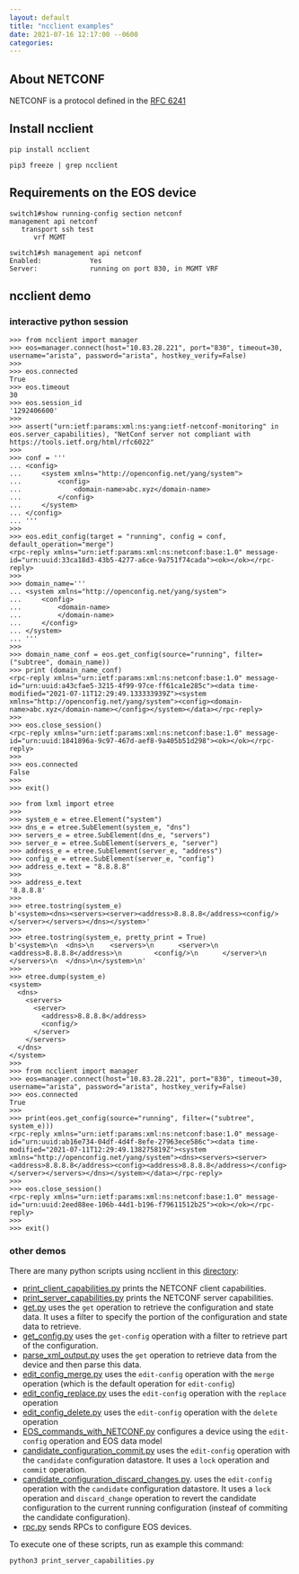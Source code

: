 ```yaml
---
layout: default
title: "ncclient examples"
date: 2021-07-16 12:17:00 --0600
categories:
---
```


## About NETCONF

NETCONF is a protocol defined in the [RFC 6241](https://tools.ietf.org/html/rfc6241)

## Install ncclient

```shell
pip install ncclient
```

```shell
pip3 freeze | grep ncclient
```

## Requirements on the EOS device

```shell
switch1#show running-config section netconf
management api netconf
   transport ssh test
      vrf MGMT
```
```shell
switch1#sh management api netconf
Enabled:            Yes
Server:             running on port 830, in MGMT VRF
```

## ncclient demo

### interactive python session

```
>>> from ncclient import manager
>>> eos=manager.connect(host="10.83.28.221", port="830", timeout=30, username="arista", password="arista", hostkey_verify=False)
>>>
>>> eos.connected
True
>>> eos.timeout
30
>>> eos.session_id
'1292406600'
>>>
>>> assert("urn:ietf:params:xml:ns:yang:ietf-netconf-monitoring" in eos.server_capabilities), "NetConf server not compliant with https://tools.ietf.org/html/rfc6022"
>>>
>>> conf = '''
... <config>
...     <system xmlns="http://openconfig.net/yang/system">
...         <config>
...             <domain-name>abc.xyz</domain-name>
...         </config>
...     </system>
... </config>
... '''
>>>
>>> eos.edit_config(target = "running", config = conf, default_operation="merge")
<rpc-reply xmlns="urn:ietf:params:xml:ns:netconf:base:1.0" message-id="urn:uuid:33ca18d3-43b5-4277-a6ce-9a751f74cada"><ok></ok></rpc-reply>
>>>
>>> domain_name='''
... <system xmlns="http://openconfig.net/yang/system">
...     <config>
...         <domain-name>
...         </domain-name>
...     </config>
... </system>
... '''
>>>
>>> domain_name_conf = eos.get_config(source="running", filter=("subtree", domain_name))
>>> print (domain_name_conf)
<rpc-reply xmlns="urn:ietf:params:xml:ns:netconf:base:1.0" message-id="urn:uuid:a43cfae5-3215-4f99-97ce-ff61ca1e285c"><data time-modified="2021-07-11T12:29:49.133333939Z"><system xmlns="http://openconfig.net/yang/system"><config><domain-name>abc.xyz</domain-name></config></system></data></rpc-reply>
>>>
>>> eos.close_session()
<rpc-reply xmlns="urn:ietf:params:xml:ns:netconf:base:1.0" message-id="urn:uuid:1841896a-9c97-467d-aef8-9a405b51d298"><ok></ok></rpc-reply>
>>>
>>> eos.connected
False
>>>
>>> exit()
```
```
>>> from lxml import etree
>>>
>>> system_e = etree.Element("system")
>>> dns_e = etree.SubElement(system_e, "dns")
>>> servers_e = etree.SubElement(dns_e, "servers")
>>> server_e = etree.SubElement(servers_e, "server")
>>> address_e = etree.SubElement(server_e, "address")
>>> config_e = etree.SubElement(server_e, "config")
>>> address_e.text = "8.8.8.8"
>>>
>>> address_e.text
'8.8.8.8'
>>>
>>> etree.tostring(system_e)
b'<system><dns><servers><server><address>8.8.8.8</address><config/></server></servers></dns></system>'
>>>
>>> etree.tostring(system_e, pretty_print = True)
b'<system>\n  <dns>\n    <servers>\n      <server>\n        <address>8.8.8.8</address>\n        <config/>\n      </server>\n    </servers>\n  </dns>\n</system>\n'
>>>
>>> etree.dump(system_e)
<system>
  <dns>
    <servers>
      <server>
        <address>8.8.8.8</address>
        <config/>
      </server>
    </servers>
  </dns>
</system>
>>>
>>> from ncclient import manager
>>> eos=manager.connect(host="10.83.28.221", port="830", timeout=30, username="arista", password="arista", hostkey_verify=False)
>>> eos.connected
True
>>>
>>> print(eos.get_config(source="running", filter=("subtree", system_e)))
<rpc-reply xmlns="urn:ietf:params:xml:ns:netconf:base:1.0" message-id="urn:uuid:ab16e734-04df-4d4f-8efe-27963ece586c"><data time-modified="2021-07-11T12:29:49.138275819Z"><system xmlns="http://openconfig.net/yang/system"><dns><servers><server><address>8.8.8.8</address><config><address>8.8.8.8</address></config></server></servers></dns></system></data></rpc-reply>
>>>
>>> eos.close_session()
<rpc-reply xmlns="urn:ietf:params:xml:ns:netconf:base:1.0" message-id="urn:uuid:2eed88ee-106b-44d1-b196-f79611512b25"><ok></ok></rpc-reply>
>>>
>>> exit()
```

### other demos

There are many python scripts using ncclient in this [directory](https://github.com/aristanetworks/openmgmt/tree/main/src/ncclient/):

- [print_client_capabilities.py](https://github.com/aristanetworks/openmgmt/tree/main/src/ncclient/print_client_capabilities.py) prints the NETCONF client capabilities.
- [print_server_capabilities.py](https://github.com/aristanetworks/openmgmt/tree/main/src/ncclient/print_server_capabilities.py) prints the NETCONF server capabilities.
- [get.py](https://github.com/aristanetworks/openmgmt/tree/main/src/ncclient/get.py) uses the `get` operation to retrieve the configuration and state data. It uses a filter to specify the portion of the configuration and state data to retrieve.
- [get_config.py](https://github.com/aristanetworks/openmgmt/tree/main/src/ncclient/get_config.py) uses the `get-config` operation with a filter to retrieve part of the configuration.
- [parse_xml_output.py](https://github.com/aristanetworks/openmgmt/tree/main/src/ncclient/parse_xml_output.py) uses the `get` operation to retrieve data from the device and then parse this data.
- [edit_config_merge.py](https://github.com/aristanetworks/openmgmt/tree/main/src/ncclient/edit_config_merge.py) uses the `edit-config` operation with the `merge` operation (which is the default operation for `edit-config`)
- [edit_config_replace.py](https://github.com/aristanetworks/openmgmt/tree/main/src/ncclient/edit_config_replace.py) uses the `edit-config` operation with the `replace` operation
- [edit_config_delete.py](https://github.com/aristanetworks/openmgmt/tree/main/src/ncclient/edit_config_delete.py)
uses the `edit-config` operation with the `delete` operation
- [EOS_commands_with_NETCONF.py](https://github.com/aristanetworks/openmgmt/tree/main/src/ncclient/EOS_commands_with_NETCONF.py) configures a device using the `edit-config` operation and EOS data model
- [candidate_configuration_commit.py](https://github.com/aristanetworks/openmgmt/tree/main/src/ncclient/candidate_configuration_commit.py) uses the `edit-config` operation with the `candidate` configuration datastore. It uses a `lock` operation and `commit` operation.
- [candidate_configuration_discard_changes.py](https://github.com/aristanetworks/openmgmt/tree/main/src/ncclient/candidate_configuration_discard_changes.py). uses the `edit-config` operation with the `candidate` configuration datastore. It uses a `lock` operation and `discard_change` operation to revert the candidate configuration to the current running configuration (insteaf of commiting the candidate configuration).
- [rpc.py](https://github.com/aristanetworks/openmgmt/tree/main/src/ncclient/rpc.py) sends RPCs to configure EOS devices.

To execute one of these scripts, run as example this command:
```shell
python3 print_server_capabilities.py
```